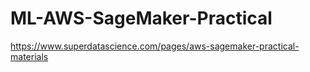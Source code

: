 # ML-AWS-SageMaker-Practical


https://www.superdatascience.com/pages/aws-sagemaker-practical-materials
